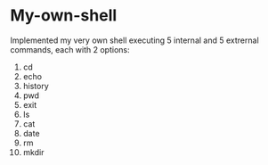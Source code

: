 # My-own-shell

Implemented my very own shell executing 5 internal and 5 extrernal commands, each with 2 options:
1) cd
2) echo
3) history
4) pwd
5) exit
6) ls
7) cat
8) date
9) rm
10) mkdir
